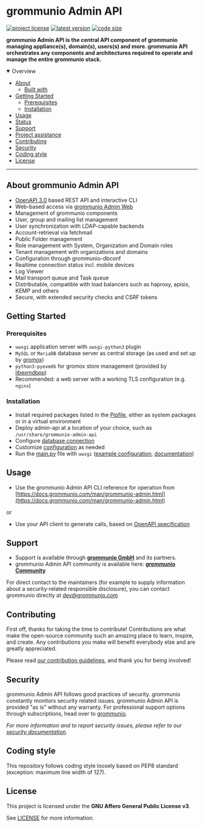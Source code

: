 # grommunio Admin API

[![project license](https://img.shields.io/github/license/grommunio/admin-api.svg)](LICENSE)
[![latest version](https://shields.io/github/v/tag/grommunio/admin-api)](https://github.com/grommunio/admin-api/tags)
[![code size](https://img.shields.io/github/languages/code-size/grommunio/admin-api)](https://github.com/grommunio/admin-api)

**grommunio Admin API is the central API component of grommunio managing appliance(s), domain(s), users(s) and more. grommunio API orchestrates any components and architectures required to operate and manage the entire grommunio stack.**

<details open="open">
<summary>Overview</summary>

- [About](#about)
  - [Built with](#built-with)
- [Getting Started](#getting-started)
  - [Prerequisites](#prerequisites)
  - [Installation](#installation)
- [Usage](#usage)
- [Status](#status)
- [Support](#support)
- [Project assistance](#project-assistance)
- [Contributing](#contributing)
- [Security](#security)
- [Coding style](#coding-style)
- [License](#license)

</details>

---

## About grommunio Admin API

- [OpenAPI 3.0](https://swagger.io/specification/) based REST API and interactive CLI
- Web-based access via [grommunio Admin Web](https://github.com/grommunio/admin-web)
- Management of grommunio components
- User, group and mailing list management
- User synchronization with LDAP-capable backends
- Account-retrieval via fetchmail
- Public Folder management
- Role management with System, Organization and Domain roles
- Tenant management with organizations and domains
- Configuration through grommunio-dbconf
- Realtime connection status incl. mobile devices
- Log Viewer
- Mail transport queue and Task queue
- Distributable, compatible with load balancers such as haproxy, apisix, KEMP and others
- Secure, with extended security checks and CSRF tokens

## Getting Started

### Prerequisites

- `uwsgi` application server with `uwsgi-python3` plugin
- `MySQL` or `MariaDB` database server as central storage (as used and set up by [gromox](https://github.com/grommunio/gromox))
- `python3-pyexmdb` for gromox store management (provided by [libexmdbpp](https://github.com/grommunio/libexmdbpp))
- Recommended: a web server with a working TLS configuration (e.g. `nginx`)

### Installation

- Install required packages listed in the [Pipfile](Pipfile), either as system packages or in a virtual environment
- Deploy admin-api at a location of your choice, such as `/usr/share/grommunio-admin-api`
- Configure [database connection](conf.d/README.md#Database)
- Customize [configuration](conf.d/README.md) as needed
- Run the [main.py](main.py) file with `uwsgi` ([example configuration](data/api-config.ini), [documentation](https://uwsgi-docs.readthedocs.io/en/latest/Configuration.html))

## Usage

- Use the grommunio Admin API CLI reference for operation from [https://docs.grommunio.com/man/grommunio-admin.html](https://docs.grommunio.com/man/grommunio-admin.html)

or

- Use your API client to generate calls, based on [OpenAPI specification](res/openapi.yaml)

## Support

- Support is available through **[grommunio GmbH](https://grommunio.com)** and its partners.
- grommunio Admin API community is available here: **[grommunio Community](https://community.grommunio.com)**

For direct contact to the maintainers (for example to supply information about a security-related responsible disclosure), you can contact grommunio directly at [dev@grommunio.com](mailto:dev@grommunio.com)

## Contributing

First off, thanks for taking the time to contribute! Contributions are what make the open-source community such an amazing place to learn, inspire, and create. Any contributions you make will benefit everybody else and are greatly appreciated.

Please read [our contribution guidelines](doc/CONTRIBUTING.md), and thank you for being involved!

## Security

grommunio Admin API follows good practices of security. grommunio constantly monitors security related issues.
grommunio Admin API is provided "as is" without any warranty. For professional support options through subscriptions, head over to [grommunio](https://grommunio.com).

_For more information and to report security issues, please refer to our [security documentation](doc/SECURITY.md)._

## Coding style

This repository follows coding style loosely based on PEP8 standard (exception: maximum line width of 127).

## License

This project is licensed under the **GNU Affero General Public License v3**.

See [LICENSE](LICENSE.txt) for more information.
